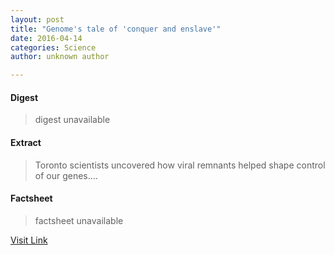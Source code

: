 ```yaml
---
layout: post
title: "Genome's tale of 'conquer and enslave'"
date: 2016-04-14
categories: Science
author: unknown author

---
```



#### Digest
>digest unavailable

#### Extract
>Toronto scientists uncovered how viral remnants helped shape control of our genes....

#### Factsheet
>factsheet unavailable

[Visit Link](http://phys.org/news343660743.html)


